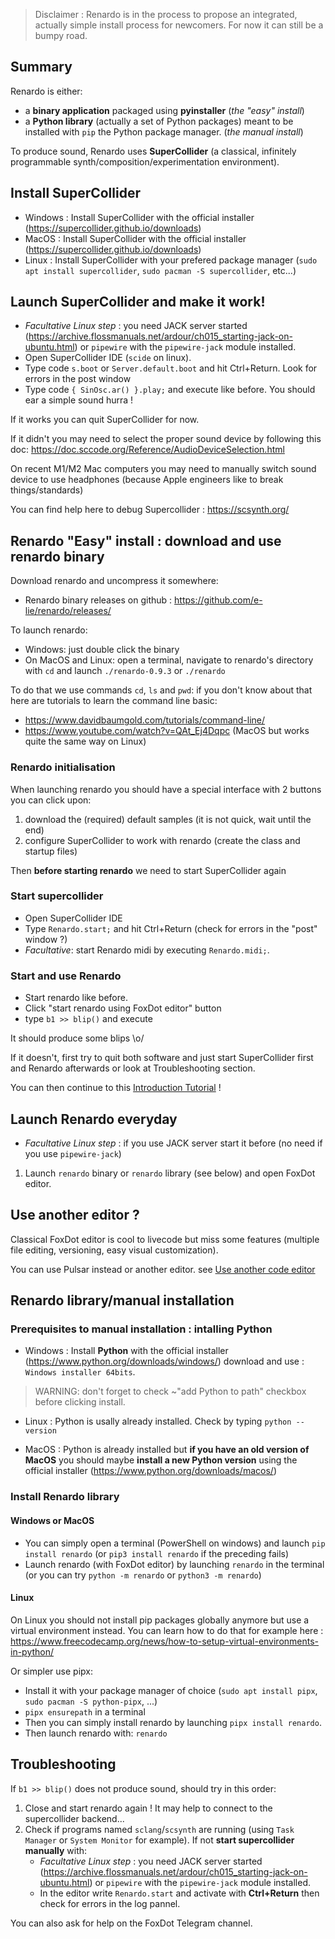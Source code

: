 

 > Disclaimer : Renardo is in the process to propose an integrated, actually simple install process for newcomers. For now it can still be a bumpy road.

## Summary

Renardo is either:
- a **binary application** packaged using **pyinstaller** (_the "easy" install_)
- a **Python library** (actually a set of Python packages) meant to be installed with `pip` the Python package manager. (_the manual install_)

To produce sound, Renardo uses **SuperCollider** (a classical, infinitely programmable synth/composition/experimentation environment).

## Install SuperCollider

- Windows : Install SuperCollider with the official installer (https://supercollider.github.io/downloads) 
- MacOS : Install SuperCollider with the official installer (https://supercollider.github.io/downloads) 
- Linux : Install SuperCollider with your prefered package manager (`sudo apt install supercollider`, `sudo pacman -S supercollider`, etc...)

## Launch SuperCollider and make it work!

- _Facultative Linux step_ : you need JACK server started (https://archive.flossmanuals.net/ardour/ch015_starting-jack-on-ubuntu.html) or `pipewire` with the `pipewire-jack` module installed.
- Open SuperCollider IDE (`scide` on linux).
- Type code `s.boot` or `Server.default.boot` and hit Ctrl+Return. Look for errors in the post window
- Type code `{ SinOsc.ar() }.play;` and execute like before. You should ear a simple sound hurra !

If it works you can quit SuperCollider for now.

If it didn't you may need to select the proper sound device by following this doc: https://doc.sccode.org/Reference/AudioDeviceSelection.html

On recent M1/M2 Mac computers you may need to manually switch sound device to use headphones (because Apple engineers like to break things/standards)

You can find help here to debug Supercollider : https://scsynth.org/

## Renardo "Easy" install : download and use renardo binary

Download renardo and uncompress it somewhere:

- Renardo binary releases on github : https://github.com/e-lie/renardo/releases/

To launch renardo:
- Windows: just double click the binary
- On MacOS and Linux: open a terminal, navigate to renardo's directory with `cd` and launch `./renardo-0.9.3` or `./renardo`

To do that we use commands `cd`, `ls` and `pwd`: if you don't know about that here are
tutorials to learn the command line basic:
- https://www.davidbaumgold.com/tutorials/command-line/
- https://www.youtube.com/watch?v=QAt_Ej4Dqpc (MacOS but works quite the same way on Linux)

### Renardo initialisation

When launching renardo you should have a special interface with 2 buttons you can click upon:
1. download the (required) default samples (it is not quick, wait until the end)
2. configure SuperCollider to work with renardo (create the class and startup files)

Then **before starting renardo** we need to start SuperCollider again

### Start supercollider

- Open SuperCollider IDE
- Type `Renardo.start;` and hit Ctrl+Return (check for errors in the "post" window ?)
- _Facultative_: start Renardo midi by executing `Renardo.midi;`.

### Start and use Renardo

- Start renardo like before.
- Click "start renardo using FoxDot editor" button
- type `b1 >> blip()` and execute

It should produce some blips \o/

If it doesn't, first try to quit both software and just start SuperCollider first and Renardo afterwards or look at Troubleshooting section.

You can then continue to this [Introduction Tutorial](/intro_tuto.md "Introduction tutorial") !

## Launch Renardo everyday

- _Facultative Linux step_ : if you use JACK server start it before (no need if you use `pipewire-jack`)

1. Launch `renardo` binary or `renardo` library (see below) and open FoxDot editor.

## Use another editor ?

Classical FoxDot editor is cool to livecode but miss some features (multiple file editing, versioning, easy visual customization).

You can use Pulsar instead or another editor. see [Use another code editor](/alternative_editors.md "Alternative editors")

## Renardo library/manual installation

### Prerequisites to manual installation : intalling Python

- Windows : Install **Python** with the official installer (https://www.python.org/downloads/windows/) download and use : `Windows installer 64bits`.

> WARNING: don't forget to check ~"add Python to path" checkbox before clicking install.

- Linux : Python is usally already installed. Check by typing `python --version`

- MacOS : Python is already installed but **if you have an old version of MacOS** you should maybe **install a new Python version** using the official installer (https://www.python.org/downloads/macos/)

### Install Renardo library

#### Windows or MacOS

- You can simply open a terminal (PowerShell on windows) and launch `pip install renardo` (or `pip3 install renardo` if the preceding fails)
- Launch renardo (with FoxDot editor) by launching `renardo` in the terminal (or you can try `python -m renardo` or `python3 -m renardo`)

#### Linux

On Linux you should not install pip packages globally anymore but use a virtual environment instead. You can learn how to do that for example here : https://www.freecodecamp.org/news/how-to-setup-virtual-environments-in-python/

Or simpler use pipx:

- Install it with your package manager of choice (`sudo apt install pipx`, `sudo pacman -S python-pipx`, ...)
- `pipx ensurepath` in a terminal
- Then you can simply install renardo by launching `pipx install renardo`.
- Then launch renardo with: `renardo`

## Troubleshooting

If `b1 >> blip()` does not produce sound, should try in this order:

1. Close and start renardo again ! It may help to connect to the supercollider backend...
1. Check if programs named `sclang`/`scsynth` are running (using `Task Manager` or `System Monitor` for example). If not **start supercollider manually** with:
    - _Facultative Linux step_ : you need JACK server started (https://archive.flossmanuals.net/ardour/ch015_starting-jack-on-ubuntu.html) or `pipewire` with the `pipewire-jack` module installed.
    - In the editor write `Renardo.start` and activate with **Ctrl+Return** then check for errors in the log pannel.

You can also ask for help on the FoxDot Telegram channel.
